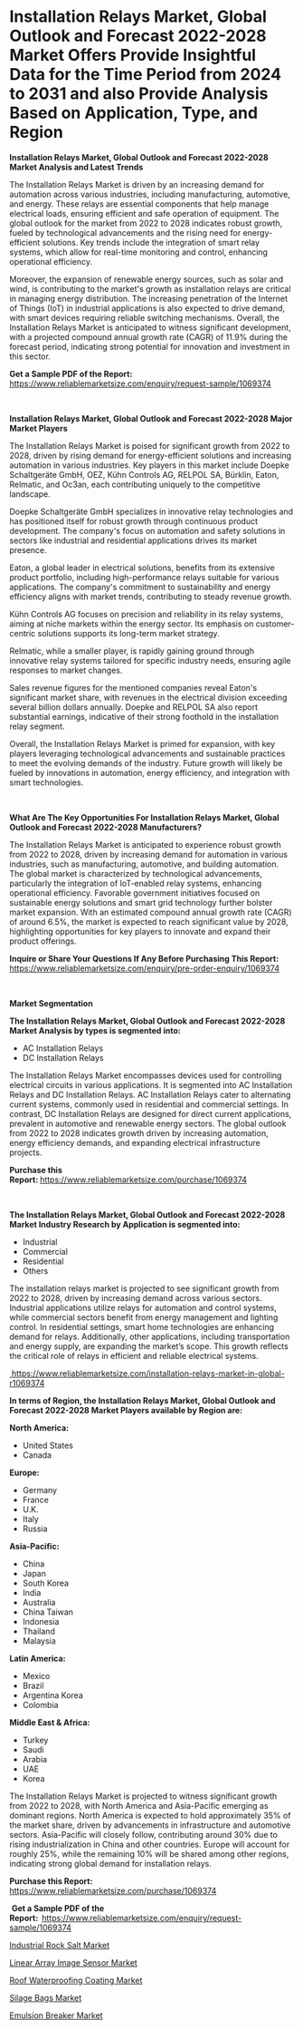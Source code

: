<p><h1>Installation Relays Market, Global Outlook and Forecast 2022-2028 Market Offers Provide Insightful Data for the Time Period from 2024 to 2031 and also Provide Analysis Based on Application, Type, and Region</h1></p><p><strong>Installation Relays Market, Global Outlook and Forecast 2022-2028 Market Analysis and Latest Trends</strong></p>
<p><p>The Installation Relays Market is driven by an increasing demand for automation across various industries, including manufacturing, automotive, and energy. These relays are essential components that help manage electrical loads, ensuring efficient and safe operation of equipment. The global outlook for the market from 2022 to 2028 indicates robust growth, fueled by technological advancements and the rising need for energy-efficient solutions. Key trends include the integration of smart relay systems, which allow for real-time monitoring and control, enhancing operational efficiency.</p><p>Moreover, the expansion of renewable energy sources, such as solar and wind, is contributing to the market's growth as installation relays are critical in managing energy distribution. The increasing penetration of the Internet of Things (IoT) in industrial applications is also expected to drive demand, with smart devices requiring reliable switching mechanisms. Overall, the Installation Relays Market is anticipated to witness significant development, with a projected compound annual growth rate (CAGR) of 11.9% during the forecast period, indicating strong potential for innovation and investment in this sector.</p></p>
<p><strong>Get a Sample PDF of the Report:&nbsp;</strong> <a href="https://www.reliablemarketsize.com/enquiry/request-sample/1069374?utm_campaign=1885&utm_medium=2&utm_source=Github&utm_content=ia&utm_term=25122024&utm_id=installation-relays-market-global-outlook-and-forecast-2022-2028">https://www.reliablemarketsize.com/enquiry/request-sample/1069374</a></p>
<p>&nbsp;</p>
<p><strong>Installation Relays Market, Global Outlook and Forecast 2022-2028 Major Market Players</strong></p>
<p><p>The Installation Relays Market is poised for significant growth from 2022 to 2028, driven by rising demand for energy-efficient solutions and increasing automation in various industries. Key players in this market include Doepke Schaltgeräte GmbH, OEZ, Kühn Controls AG, RELPOL SA, Bürklin, Eaton, Relmatic, and Oc3an, each contributing uniquely to the competitive landscape.</p><p>Doepke Schaltgeräte GmbH specializes in innovative relay technologies and has positioned itself for robust growth through continuous product development. The company's focus on automation and safety solutions in sectors like industrial and residential applications drives its market presence.</p><p>Eaton, a global leader in electrical solutions, benefits from its extensive product portfolio, including high-performance relays suitable for various applications. The company's commitment to sustainability and energy efficiency aligns with market trends, contributing to steady revenue growth.</p><p>Kühn Controls AG focuses on precision and reliability in its relay systems, aiming at niche markets within the energy sector. Its emphasis on customer-centric solutions supports its long-term market strategy.</p><p>Relmatic, while a smaller player, is rapidly gaining ground through innovative relay systems tailored for specific industry needs, ensuring agile responses to market changes.</p><p>Sales revenue figures for the mentioned companies reveal Eaton's significant market share, with revenues in the electrical division exceeding several billion dollars annually. Doepke and RELPOL SA also report substantial earnings, indicative of their strong foothold in the installation relay segment.</p><p>Overall, the Installation Relays Market is primed for expansion, with key players leveraging technological advancements and sustainable practices to meet the evolving demands of the industry. Future growth will likely be fueled by innovations in automation, energy efficiency, and integration with smart technologies.</p></p>
<p>&nbsp;</p>
<p><strong>What Are The Key Opportunities For Installation Relays Market, Global Outlook and Forecast 2022-2028 Manufacturers?</strong></p>
<p><p>The Installation Relays Market is anticipated to experience robust growth from 2022 to 2028, driven by increasing demand for automation in various industries, such as manufacturing, automotive, and building automation. The global market is characterized by technological advancements, particularly the integration of IoT-enabled relay systems, enhancing operational efficiency. Favorable government initiatives focused on sustainable energy solutions and smart grid technology further bolster market expansion. With an estimated compound annual growth rate (CAGR) of around 6.5%, the market is expected to reach significant value by 2028, highlighting opportunities for key players to innovate and expand their product offerings.</p></p>
<p><strong>Inquire or Share Your Questions If Any Before Purchasing This Report:</strong> <a href="https://www.reliablemarketsize.com/enquiry/pre-order-enquiry/1069374?utm_campaign=1885&utm_medium=2&utm_source=Github&utm_content=ia&utm_term=25122024&utm_id=installation-relays-market-global-outlook-and-forecast-2022-2028">https://www.reliablemarketsize.com/enquiry/pre-order-enquiry/1069374</a></p>
<p>&nbsp;</p>
<p><strong>Market Segmentation</strong></p>
<p><strong>The Installation Relays Market, Global Outlook and Forecast 2022-2028 Market Analysis by types is segmented into:</strong></p>
<p><ul><li>AC Installation Relays</li><li>DC Installation Relays</li></ul></p>
<p><p>The Installation Relays Market encompasses devices used for controlling electrical circuits in various applications. It is segmented into AC Installation Relays and DC Installation Relays. AC Installation Relays cater to alternating current systems, commonly used in residential and commercial settings. In contrast, DC Installation Relays are designed for direct current applications, prevalent in automotive and renewable energy sectors. The global outlook from 2022 to 2028 indicates growth driven by increasing automation, energy efficiency demands, and expanding electrical infrastructure projects.</p></p>
<p><strong>Purchase this Report:&nbsp;</strong><a href="https://www.reliablemarketsize.com/purchase/1069374?utm_campaign=1885&utm_medium=2&utm_source=Github&utm_content=ia&utm_term=25122024&utm_id=installation-relays-market-global-outlook-and-forecast-2022-2028">https://www.reliablemarketsize.com/purchase/1069374</a></p>
<p>&nbsp;</p>
<p><strong>The Installation Relays Market, Global Outlook and Forecast 2022-2028 Market Industry Research by Application is segmented into:</strong></p>
<p><ul><li>Industrial</li><li>Commercial</li><li>Residential</li><li>Others</li></ul></p>
<p><p>The installation relays market is projected to see significant growth from 2022 to 2028, driven by increasing demand across various sectors. Industrial applications utilize relays for automation and control systems, while commercial sectors benefit from energy management and lighting control. In residential settings, smart home technologies are enhancing demand for relays. Additionally, other applications, including transportation and energy supply, are expanding the market’s scope. This growth reflects the critical role of relays in efficient and reliable electrical systems.</p></p>
<p><a href="https://www.reliablemarketsize.com/installation-relays-market-in-global-r1069374?utm_campaign=1885&utm_medium=2&utm_source=Github&utm_content=ia&utm_term=25122024&utm_id=installation-relays-market-global-outlook-and-forecast-2022-2028">&nbsp;https://www.reliablemarketsize.com/installation-relays-market-in-global-r1069374</a></p>
<p><strong>In terms of Region, the Installation Relays Market, Global Outlook and Forecast 2022-2028 Market Players available by Region are:</strong></p>
<p>
    <p> <strong> North America: </strong>
        <ul>
            <li>United States</li>
            <li>Canada</li>
        </ul>
        </p> 
    <p> <strong> Europe: </strong>
        <ul>
            <li>Germany</li>
            <li>France</li>
            <li>U.K.</li>
            <li>Italy</li>
            <li>Russia</li>
        </ul>
        </p> 
    <p> <strong> Asia-Pacific: </strong>
        <ul>
            <li>China</li>
            <li>Japan</li>
            <li>South Korea</li>
            <li>India</li>
            <li>Australia</li>
            <li>China Taiwan</li>
            <li>Indonesia</li>
            <li>Thailand</li>
            <li>Malaysia</li>
        </ul>
        </p> 
    <p> <strong> Latin America: </strong>
        <ul>
            <li>Mexico</li>
            <li>Brazil</li>
            <li>Argentina Korea</li>
            <li>Colombia</li>
        </ul>
        </p> 
    <p> <strong> Middle East & Africa: </strong>
        <ul>
            <li>Turkey</li>
            <li>Saudi</li>
            <li>Arabia</li>
            <li>UAE</li>
            <li>Korea</li>
        </ul>
    </p>
    </p>
<p><p>The Installation Relays Market is projected to witness significant growth from 2022 to 2028, with North America and Asia-Pacific emerging as dominant regions. North America is expected to hold approximately 35% of the market share, driven by advancements in infrastructure and automotive sectors. Asia-Pacific will closely follow, contributing around 30% due to rising industrialization in China and other countries. Europe will account for roughly 25%, while the remaining 10% will be shared among other regions, indicating strong global demand for installation relays.</p></p>
<p><strong>Purchase this Report: </strong><a href="https://www.reliablemarketsize.com/purchase/1069374?utm_campaign=1885&utm_medium=2&utm_source=Github&utm_content=ia&utm_term=25122024&utm_id=installation-relays-market-global-outlook-and-forecast-2022-2028">https://www.reliablemarketsize.com/purchase/1069374</a></p>
<p>&nbsp;<strong>Get a Sample PDF of the Report:&nbsp;&nbsp;</strong><a href="https://www.reliablemarketsize.com/enquiry/request-sample/1069374?utm_campaign=1885&utm_medium=2&utm_source=Github&utm_content=ia&utm_term=25122024&utm_id=installation-relays-market-global-outlook-and-forecast-2022-2028">https://www.reliablemarketsize.com/enquiry/request-sample/1069374</a></p>
<p><strong></strong></p>
<p><p><a href="https://www.linkedin.com/pulse/industrial-rock-salt-market-research-report-business-insights-6fz9e?utm_campaign=1885&utm_medium=2&utm_source=Github&utm_content=ia&utm_term=25122024&utm_id=installation-relays-market-global-outlook-and-forecast-2022-2028">Industrial Rock Salt Market</a></p><p><a href="https://www.linkedin.com/pulse/robust-growth-anticipated-linear-array-image-sensor-market-pdqnf?utm_campaign=1885&utm_medium=2&utm_source=Github&utm_content=ia&utm_term=25122024&utm_id=installation-relays-market-global-outlook-and-forecast-2022-2028">Linear Array Image Sensor Market</a></p><p><a href="https://www.linkedin.com/pulse/in-depth-study-roof-waterproofing-coating-market-size-dynamics-hmjue?utm_campaign=1885&utm_medium=2&utm_source=Github&utm_content=ia&utm_term=25122024&utm_id=installation-relays-market-global-outlook-and-forecast-2022-2028">Roof Waterproofing Coating Market</a></p><p><a href="https://www.linkedin.com/pulse/in-depth-silage-bags-market-analysis-projected-88-cagr-io1he?utm_campaign=1885&utm_medium=2&utm_source=Github&utm_content=ia&utm_term=25122024&utm_id=installation-relays-market-global-outlook-and-forecast-2022-2028">Silage Bags Market</a></p><p><a href="https://www.linkedin.com/pulse/emulsion-breaker-market-report-analyzing-size-key-drivers-2oyke?utm_campaign=1885&utm_medium=2&utm_source=Github&utm_content=ia&utm_term=25122024&utm_id=installation-relays-market-global-outlook-and-forecast-2022-2028">Emulsion Breaker Market</a></p></p>